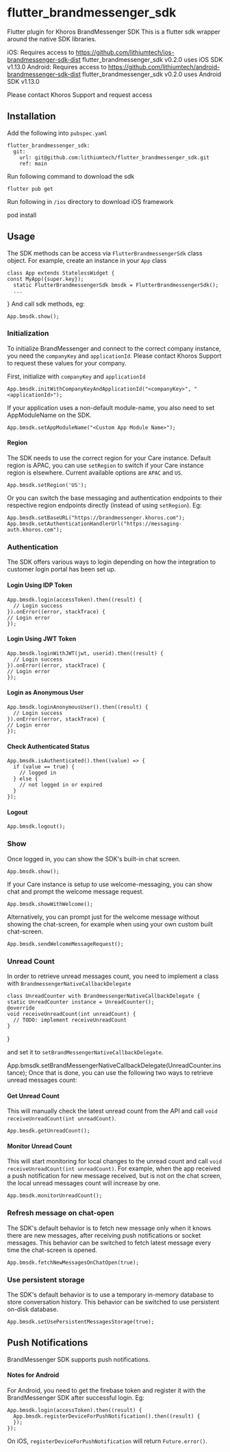 # flutter_brandmessenger_sdk

Flutter plugin for Khoros BrandMessenger SDK
This is a flutter sdk wrapper around the native SDK libraries.

iOS: Requires access to https://github.com/lithiumtech/ios-brandmessenger-sdk-dist
flutter_brandmessenger_sdk v0.2.0 uses iOS SDK v1.13.0
Android: Requires access to https://github.com/lithiumtech/android-brandmessenger-sdk-dist
flutter_brandmessenger_sdk v0.2.0 uses Android SDK v1.13.0

Please contact Khoros Support and request access

## Installation

Add the following into `pubspec.yaml`

    flutter_brandmessenger_sdk:
      git:
        url: git@github.com:lithiumtech/flutter_brandmessenger_sdk.git
        ref: main

Run following command to download the sdk

    flutter pub get

Run following in `/ios` directory to download iOS framework

pod install

## Usage

The SDK methods can be access via `FlutterBrandmessengerSdk` class object.
For example, create an instance in your `App` class

    class App extends StatelessWidget {
    const MyApp({super.key});
      static FlutterBrandmessengerSdk bmsdk = FlutterBrandmessengerSdk();
      ...

}
And call sdk methods, eg:

    App.bmsdk.show();

### Initialization

To initialize BrandMessenger and connect to the correct company instance, you need the `companyKey` and `applicationId`. Please contact Khoros Support to request these values for your company.

First, initialize with `companyKey` and `applicationId`

    App.bmsdk.initWithCompanyKeyAndApplicationId("<companyKey>", "<applicationId>");

If your application uses a non-default module-name, you also need to set AppModuleName on the SDK.

    App.bmsdk.setAppModuleName("<Custom App Module Name>");

#### Region

The SDK needs to use the correct region for your Care instance. Default region is APAC, you can use `setRegion` to switch if your Care instance region is elsewhere. Current available options are `APAC` and `US`.

    App.bmsdk.setRegion('US');

Or you can switch the base messaging and authentication endpoints to their respective region endpoints directly (instead of using `setRegion`). Eg:

    App.bmsdk.setBaseURL("https://brandmessenger.khoros.com");
    App.bmsdk.setAuthenticationHandlerUrl("https://messaging-auth.khoros.com");

### Authentication

The SDK offers various ways to login depending on how the integration to customer login portal has been set up.

#### Login Using IDP Token

    App.bmsdk.login(accessToken).then((result) {
      // Login success
    }).onError((error, stackTrace) {
    // Login error
    });

#### Login Using JWT Token

    App.bmsdk.loginWithJWT(jwt, userid).then((result) {
      // Login success
    }).onError((error, stackTrace) {
    // Login error
    });

#### Login as Anonymous User

    App.bmsdk.loginAnonymousUser().then((result) {
      // Login success
    }).onError((error, stackTrace) {
    // Login error
    });

#### Check Authenticated Status

    App.bmsdk.isAuthenticated().then((value) => {
      if (value == true) {
        // logged in
      } else {
        // not logged in or expired
      }
    });

#### Logout

    App.bmsdk.logout();

### Show

Once logged in, you can show the SDK's built-in chat screen.

    App.bmsdk.show();

If your Care instance is setup to use welcome-messaging, you can show chat and prompt the welcome message request.

    App.bmsdk.showWithWelcome();

Alternatively, you can prompt just for the welcome message without showing the chat-screen, for example when using your own custom built chat-screen.

    App.bmsdk.sendWelcomeMessageRequest();

### Unread Count

In order to retrieve unread messages count, you need to implement a class with `BrandmessengerNativeCallbackDelegate`

    class UnreadCounter with BrandmessengerNativeCallbackDelegate {
    static UnreadCounter instance = UnreadCounter();
    @override
    void receiveUnreadCount(int unreadCount) {
      // TODO: implement receiveUnreadCount
    }

}

and set it to `setBrandMessengerNativeCallbackDelegate`.

App.bmsdk.setBrandMessengerNativeCallbackDelegate(UnreadCounter.instance);
Once that is done, you can use the following two ways to retrieve unread messages count:

#### Get Unread Count

This will manually check the latest unread count from the API and call `void receiveUnreadCount(int unreadCount)`.

    App.bmsdk.getUnreadCount();

#### Monitor Unread Count

This will start monitoring for local changes to the unread count and call `void receiveUnreadCount(int unreadCount)`. For example, when the app received a push notification for new message received, but is not on the chat screen, the local unread messages count will increase by one.

    App.bmsdk.monitorUnreadCount();

### Refresh message on chat-open

The SDK's default behavior is to fetch new message only when it knows there are new messages, after receiving push notifications or socket messages.
This behavior can be switched to fetch latest message every time the chat-screen is opened.

    App.bmsdk.fetchNewMessagesOnChatOpen(true);

### Use persistent storage

The SDK's default behavior is to use a temporary in-memory database to store conversation history.
This behavior can be switched to use persistent on-disk database.

    App.bmsdk.setUsePersistentMessagesStorage(true);

## Push Notifications

BrandMessenger SDK supports push notifications.

#### Notes for Android

For Android, you need to get the firebase token and register it with the BrandMessenger SDK after successful login. Eg:

    App.bmsdk.login(accessToken).then((result) {
      App.bmsdk.registerDeviceForPushNotification().then((result) {
      });
    });

On iOS, `registerDeviceForPushNotification` will return `Future.error()`.

